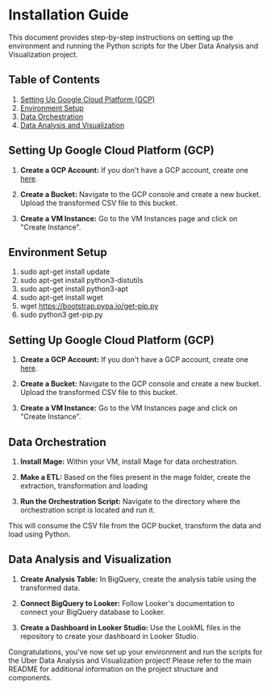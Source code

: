 # Installation Guide

This document provides step-by-step instructions on setting up the environment and running the Python scripts for the Uber Data Analysis and Visualization project.

## Table of Contents
1. [Setting Up Google Cloud Platform (GCP)](#setting-up-google-cloud-platform)
2. [Environment Setup](#environment-setup)
4. [Data Orchestration](#data-orchestration)
5. [Data Analysis and Visualization](#data-analysis-and-visualization)

## Setting Up Google Cloud Platform (GCP) <a name="setting-up-google-cloud-platform"></a>

1. **Create a GCP Account:** If you don't have a GCP account, create one [here](https://console.cloud.google.com/).

2. **Create a Bucket:** Navigate to the GCP console and create a new bucket. Upload the transformed CSV file to this bucket.

3. **Create a VM Instance:** Go to the VM Instances page and click on "Create Instance". 

## Environment Setup <a name="environment-setup"></a>

1. sudo apt-get install update
2. sudo apt-get install python3-distutils
3. sudo apt-get install python3-apt
4. sudo apt-get install wget
5. wget https://bootstrap.pypa.io/get-pip.py
6. sudo python3 get-pip.py


## Setting Up Google Cloud Platform (GCP) <a name="setting-up-google-cloud-platform"></a>

1. **Create a GCP Account:** If you don't have a GCP account, create one [here](https://console.cloud.google.com/).

2. **Create a Bucket:** Navigate to the GCP console and create a new bucket. Upload the transformed CSV file to this bucket.

3. **Create a VM Instance:** Go to the VM Instances page and click on "Create Instance". 

## Data Orchestration <a name="data-orchestration"></a>

1. **Install Mage:** Within your VM, install Mage for data orchestration.

2. **Make a ETL:** Based on the files present in the mage folder, create the extraction, transformation and loading

3. **Run the Orchestration Script:** Navigate to the directory where the orchestration script is located and run it. 

This will consume the CSV file from the GCP bucket, transform the data and load using Python.

## Data Analysis and Visualization <a name="data-analysis-and-visualization"></a>

1. **Create Analysis Table:** In BigQuery, create the analysis table using the transformed data.

2. **Connect BigQuery to Looker:** Follow Looker's documentation to connect your BigQuery database to Looker.

3. **Create a Dashboard in Looker Studio:** Use the LookML files in the repository to create your dashboard in Looker Studio.

Congratulations, you've now set up your environment and run the scripts for the Uber Data Analysis and Visualization project! Please refer to the main README for additional information on the project structure and components.
